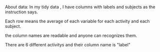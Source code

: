 About data:
In my tidy data , I have columns with labels and subjects as the instruction says.

Each row means the average of each variable for each activity and each subject.

the column names are readable and anyone can recognizes them.

There are 6 different activitys and their column name is "label"
